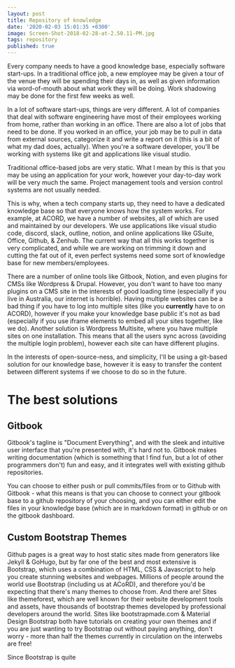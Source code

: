 ```yaml
---
layout: post
title: Repository of knowledge
date: '2020-02-03 15:01:35 +0300'
image: Screen-Shot-2018-02-28-at-2.50.11-PM.jpg
tags: repository
published: true
---
```

Every company needs to have a good knowledge base, especially software start-ups. In a traditional office job, a new employee may be given a tour of the venue they will be spending their days in, as well as given information via word-of-mouth about what work they will be doing. Work shadowing may be done for the first few weeks as well.

In a lot of software start-ups, things are very different. A lot of companies that deal with software engineering have most of their employees working from home, rather than working in an office. There are also a lot of jobs that need to be done. If you worked in an office, your job may be to pull in data from external sources, categorize it and write a report on it (this is a bit of what my dad does, actually). When you're a software developer, you'll be working with systems like git and applications like visual studio. 

Traditional office-based jobs are very static. What I mean by this is that you may be using an application for your work, however your day-to-day work will be very much the same. Project management tools and version control systems are not usually needed.

This is why, when a tech company starts up, they need to have a dedicated knowledge base so that everyone knows how the system works. For example, at ACORD, we have a number of websites, all of which are used and maintained by our developers. We use applications like visual studio code, discord, slack, outline, notion, and online applications like GSuite, Office, Github, & Zenhub. The current way that all this works together is very complicated, and while we are working on trimming it down and cutting the fat out of it, even perfect systems need some sort of knowledge base for new members/employees.

There are a number of online tools like Gitbook, Notion, and even plugins for CMSs like Wordpress & Drupal. However, you don't want to have too many plugins on a CMS site in the interests of good loading time (especially if you live in Australia, our internet is horrible). Having multiple websites can be a bad thing if you have to log into multiple sites (like you **currently** have to on ACORD), however if you make your knowledge base public it's not as bad (especially if you use iframe elements to embed all your sites together, like we do). Another solution is Wordpress Multisite, where you have multiple sites on one installation. This means that all the users sync across (avoiding the multiple login problem), however each site can have different plugins. 

In the interests of open-source-ness, and simplicity, I'll be using a git-based solution for our knowledge base, however it is easy to transfer the content between different systems if we choose to do so in the future. 

# The best solutions
## Gitbook
Gitbook's tagline is "Document Everything", and with the sleek and intuitive user interface that you're presented with, it's hard not to. Gitbook makes writing documentation (which is something that I find fun, but a lot of other programmers don't) fun and easy, and it integrates well with existing github repositories. 

You can choose to either push or pull commits/files from or to Github with Gitbook - what this means is that you can choose to connect your gitbook base to a github repository of your choosing, and you can either edit the files in your knowledge base (which are in markdown format) in github or on the gitbook dashboard.

## Custom Bootstrap Themes
Github pages is a great way to host static sites made from generators like Jekyll & GoHugo, but by far one of the best and most extensive is Bootstrap, which uses a combination of HTML, CSS & Javascript to help you create stunning websites and webpages. Millions of people around the world use Bootstrap (including us at ACoRD), and therefore you'd be expecting that there's many themes to choose from. And there are! Sites like themeforest, which are well known for their website development tools and assets, have thousands of bootstrap themes developed by professional developers around the world. Sites like bootstrapmade.com & Material Design Bootstrap both have tutorials on creating your own themes and if you are just wanting to try Bootstrap out without paying anything, don't worry - more than half the themes currently in circulation on the interwebs are free! 

Since Bootstrap is quite
